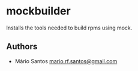 mockbuilder
======
Installs the tools needed to build rpms using mock.

Authors
-------
 * Mário Santos <mario.rf.santos@gmail.com>
